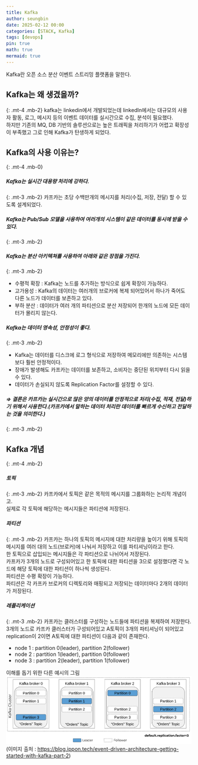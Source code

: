 ```yaml
---
title: Kafka
author: seungbin
date: 2025-02-12 00:00
categories: [STACK, Kafka]
tags: [devops]
pin: true
math: true
mermaid: true
---
```

Kafka란 오픈 소스 분산 이벤트 스트리밍 플랫폼을 말한다.
## **Kafka는 왜 생겼을까?**
{: .mt-4 .mb-2}
kafka는 linkedin에서 개발되었는데 linkedIn에서는 대규모의 사용자 활동, 로그, 메시지 등의 이벤트 데이터를 실시간으로 수집, 분석이 필요했다.<br>
하지만 기존의 MQ, DB 기반의 솔루션으로는 높은 트래픽을 처리하기가 어렵고 확장성이 부족했고 그로 인해 Kafka가 탄생하게 되었다.

## **Kafka의 사용 이유는?**
{: .mt-4 .mb-0}

##### **Kafka는 실시간 대용량 처리에 강하다.**
{: .mt-3 .mb-2}
카프카는 초당 수백만개의 메시지를 처리(수집, 저장, 전달) 할 수 있도록 설계되었다.

##### **Kafka는 Pub/Sub 모델을 사용하여 여러개의 시스템이 같은 데이터를 동시에 받을 수 있다.**
{: .mt-3 .mb-2}

##### **Kafka는 분산 아키텍쳐를 사용하여 아래와 같은 장점을 가진다.**
{: .mt-3 .mb-2}
- 수평적 확장 : Kafka는 노드를 추가하는 방식으로 쉽게 확장이 가능하다.
- 고가용성 : Kafka의 데이터는 여러개의 브로커에 복제 되어있어서 하나가 죽어도 다른 노드가 데이터를 보존하고 있다. 
- 부하 분산 : 데이터가 여러 개의 파티션으로 분산 저장되어 한개의 노드에 모든 데이터가 몰리지 않는다.

##### **Kafka는 데이터 영속성, 안정성이 좋다.**
{: .mt-3 .mb-2}
- Kafka는 데이터를 디스크에 로그 형식으로 저장하여 메모리에만 의존하는 시스템보다 훨씬 안정적이다.
- 장애가 발생해도 카프카는 데이터를 보존하고, 소비자는 중단된 위치부터 다시 읽을 수 있다.
- 데이터가 손실되지 않도록 Replication Factor를 설정할 수 있다.

##### **⇒  결론은 카프카는 실시간으로 많은 양의 데이터를 안정적으로 처리(수집, 적재, 전달)하기 위해서 사용한다.(카프카에서 말하는 데이터 처리란 데이터를 빠르게 수신하고 전달하는 것을 의미한다.)**
{: .mt-3 .mb-2}

## **Kafka 개념**
{: .mt-4 .mb-2}

##### **토픽**
{: .mt-3 .mb-2}
카프카에서 토픽은 같은 목적의 메시지를 그룹화하는 논리적 개념이고.<br>
실제로 각 토픽에 해당하는 메시지들은 파티션에 저장된다.

##### **파티션**
{: .mt-3 .mb-2}
카프카는 하나의 토픽의 메시지에 대한 처리량을 높이기 위해 토픽의 메시지를  여러 대의 노드(브로커)에 나눠서 저장하고 이를 파티셔닝이라고 한다.<br>
한 토픽으로 삽입되는 메시지들은 각 파티션으로 나뉘어서 저장된다.<br>
카프카가 3개의 노드로 구성되어있고 한 토픽에 대한 파티션을 3으로 설정했다면 각 노드에 해당 토픽에 대한 파티션이 하나씩 생성된다.<br>
파티션은 수평 확장이 가능하다.<br>
파티션은 각 카프카 브로커의 디렉토리와 매핑되고 저장되는 데이터마다 2개의 데이터가 저장된다.

##### **레플리케이션**
{: .mt-3 .mb-2}
카프카는 클러스터를 구성하는 노드들에 파티션을 복제하여 저장한다.<br>
3개의 노드로 카프카 클러스터가 구성되어있고 A토픽이 3개의 파티셔닝이 되어있고 replication이 2이면
A토픽에 대한 파티션이 다음과 같이 존재한다.
- node 1 : partition 0(leader), partition 2(follower)
- node 2 : partition 1(leader), partition 0(follower)
- node 3 : partition 2(leader), partition 1(follower)

이해를 돕기 위한 다른 예시의 그림<br>
![Desktop View](/assets/img/postImage/kafkaReflication.png)
(이미지 출처 : https://blog.ippon.tech/event-driven-architecture-getting-started-with-kafka-part-2)




